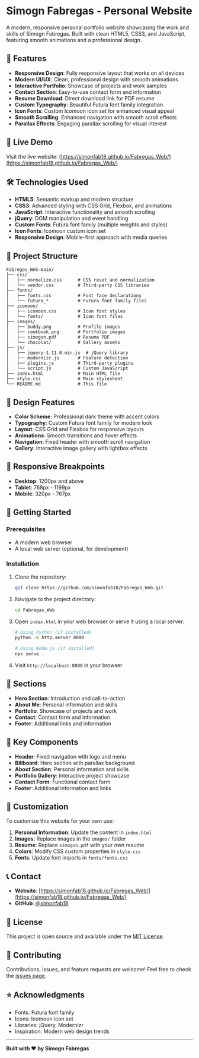 # Simogn Fabregas - Personal Website

A modern, responsive personal portfolio website showcasing the work and skills of Simogn Fabregas. Built with clean HTML5, CSS3, and JavaScript, featuring smooth animations and a professional design.

## 🌟 Features

- **Responsive Design**: Fully responsive layout that works on all devices
- **Modern UI/UX**: Clean, professional design with smooth animations
- **Interactive Portfolio**: Showcase of projects and work samples
- **Contact Section**: Easy-to-use contact form and information
- **Resume Download**: Direct download link for PDF resume
- **Custom Typography**: Beautiful Futura font family integration
- **Icon Fonts**: Custom Icomoon icon set for enhanced visual appeal
- **Smooth Scrolling**: Enhanced navigation with smooth scroll effects
- **Parallax Effects**: Engaging parallax scrolling for visual interest

## 🚀 Live Demo

Visit the live website: [https://simonfab18.github.io/Fabregas_Web/](https://simonfab18.github.io/Fabregas_Web/)

## 🛠️ Technologies Used

- **HTML5**: Semantic markup and modern structure
- **CSS3**: Advanced styling with CSS Grid, Flexbox, and animations
- **JavaScript**: Interactive functionality and smooth scrolling
- **jQuery**: DOM manipulation and event handling
- **Custom Fonts**: Futura font family (multiple weights and styles)
- **Icon Fonts**: Icomoon custom icon set
- **Responsive Design**: Mobile-first approach with media queries

## 📁 Project Structure

```
Fabregas_Web-main/
├── css/
│   ├── normalize.css      # CSS reset and normalization
│   └── vendor.css         # Third-party CSS libraries
├── fonts/
│   ├── fonts.css          # Font face declarations
│   └── futura_*           # Futura font family files
├── icomoon/
│   ├── icomoon.css        # Icon font styles
│   └── fonts/             # Icon font files
├── images/
│   ├── buddy.png          # Profile images
│   ├── cookbook.png       # Portfolio images
│   ├── simogon.pdf        # Resume PDF
│   └── chocolat/          # Gallery assets
├── js/
│   ├── jquery-1.11.0.min.js  # jQuery library
│   ├── modernizr.js       # Feature detection
│   ├── plugins.js         # Third-party plugins
│   └── script.js          # Custom JavaScript
├── index.html             # Main HTML file
├── style.css              # Main stylesheet
└── README.md              # This file
```

## 🎨 Design Features

- **Color Scheme**: Professional dark theme with accent colors
- **Typography**: Custom Futura font family for modern look
- **Layout**: CSS Grid and Flexbox for responsive layouts
- **Animations**: Smooth transitions and hover effects
- **Navigation**: Fixed header with smooth scroll navigation
- **Gallery**: Interactive image gallery with lightbox effects

## 📱 Responsive Breakpoints

- **Desktop**: 1200px and above
- **Tablet**: 768px - 1199px
- **Mobile**: 320px - 767px

## 🚀 Getting Started

### Prerequisites

- A modern web browser
- A local web server (optional, for development)

### Installation

1. Clone the repository:
   ```bash
   git clone https://github.com/simonfab18/Fabregas_Web.git
   ```

2. Navigate to the project directory:
   ```bash
   cd Fabregas_Web
   ```

3. Open `index.html` in your web browser or serve it using a local server:
   ```bash
   # Using Python (if installed)
   python -m http.server 8000
   
   # Using Node.js (if installed)
   npx serve .
   ```

4. Visit `http://localhost:8000` in your browser

## 📄 Sections

- **Hero Section**: Introduction and call-to-action
- **About Me**: Personal information and skills
- **Portfolio**: Showcase of projects and work
- **Contact**: Contact form and information
- **Footer**: Additional links and information

## 🎯 Key Components

- **Header**: Fixed navigation with logo and menu
- **Billboard**: Hero section with parallax background
- **About Section**: Personal information and skills
- **Portfolio Gallery**: Interactive project showcase
- **Contact Form**: Functional contact form
- **Footer**: Additional information and links

## 🔧 Customization

To customize this website for your own use:

1. **Personal Information**: Update the content in `index.html`
2. **Images**: Replace images in the `images/` folder
3. **Resume**: Replace `simogon.pdf` with your own resume
4. **Colors**: Modify CSS custom properties in `style.css`
5. **Fonts**: Update font imports in `fonts/fonts.css`

## 📞 Contact

- **Website**: [https://simonfab18.github.io/Fabregas_Web/](https://simonfab18.github.io/Fabregas_Web/)
- **GitHub**: [@simonfab18](https://github.com/simonfab18)

## 📝 License

This project is open source and available under the [MIT License](LICENSE).

## 🤝 Contributing

Contributions, issues, and feature requests are welcome! Feel free to check the [issues page](https://github.com/simonfab18/Fabregas_Web/issues).

## ⭐ Acknowledgments

- Fonts: Futura font family
- Icons: Icomoon icon set
- Libraries: jQuery, Modernizr
- Inspiration: Modern web design trends

---

**Built with ❤️ by Simogn Fabregas**
